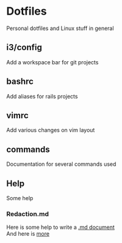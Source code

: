 # Dotfiles
Personal dotfiles and Linux stuff in general

## i3/config
Add a workspace bar for git projects

## bashrc
Add aliases for rails projects

## vimrc
Add various changes on vim layout

## commands
Documentation for several commands used

## Help
Some help

### Redaction.md
Here is some help to write a [.md document](https://guides.github.com/features/mastering-markdown/)  
And here is [more](https://help.github.com/en/articles/basic-writing-and-formatting-syntax)
